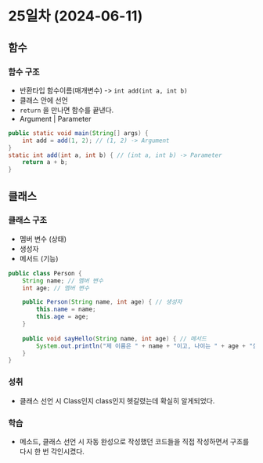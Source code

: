 # 25일차 (2024-06-11)

## 함수

### 함수 구조
- 반환타입 함수이름(매개변수) -> `int add(int a, int b)`
- 클래스 안에 선언
- `return` 을 만나면 함수를 끝낸다.
- Argument | Parameter
```java
public static void main(String[] args) {
    int add = add(1, 2); // (1, 2) -> Argument
}
static int add(int a, int b) { // (int a, int b) -> Parameter
    return a + b;
}
```

## 클래스

### 클래스 구조
- 멤버 변수 (상태)
- 생성자
- 메서드 (기능)
```java
public class Person {
    String name; // 멤버 변수
    int age; // 멤버 변수

    public Person(String name, int age) { // 생성자
        this.name = name;
        this.age = age;
    }
    
    public void sayHello(String name, int age) { // 메서드
        System.out.println("제 이름은 " + name + "이고, 나이는 " + age + "살입니다.");
    }
}
```

### 성취
- 클래스 선언 시 Class인지 class인지 헷갈렸는데 확실히 알게되었다.

### 학습
- 메소드, 클래스 선언 시 자동 완성으로 작성했던 코드들을 직접 작성하면서 구조를 다시 한 번 각인시켰다.
